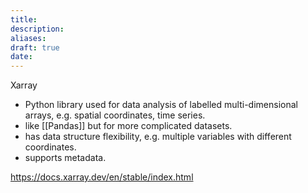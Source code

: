 ```yaml
---
title: 
description: 
aliases: 
draft: true
date:
---
```


Xarray 
- Python library used for data analysis of labelled multi-dimensional arrays, e.g. spatial coordinates, time series.
- like [[Pandas]] but for more complicated datasets.
- has data structure flexibility, e.g. multiple variables with different coordinates. 
- supports metadata.

https://docs.xarray.dev/en/stable/index.html